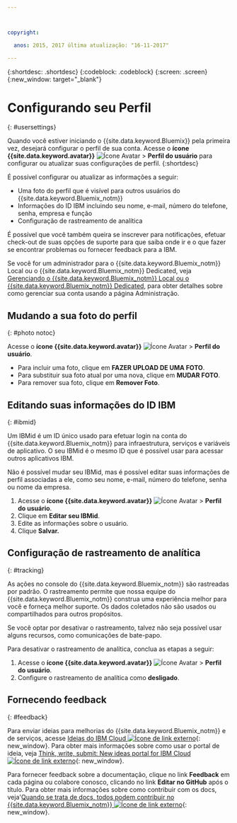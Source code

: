 ```yaml
---



copyright:

  anos: 2015, 2017 última atualização: "16-11-2017"

---
```


{:shortdesc: .shortdesc}
{:codeblock: .codeblock}
{:screen: .screen}
{:new_window: target="_blank"}

# Configurando seu Perfil
{: #usersettings}

Quando você estiver iniciando o {{site.data.keyword.Bluemix}} pela primeira vez, desejará configurar o perfil de sua conta. Acesse o **ícone {{site.data.keyword.avatar}}** ![Ícone Avatar](../icons/i-avatar-icon.svg) &gt; **Perfil do usuário** para configurar ou atualizar suas configurações de perfil.
{:shortdesc}

É possível configurar ou atualizar as informações a seguir:

 * Uma foto do perfil que é visível para outros usuários do {{site.data.keyword.Bluemix_notm}}
 * Informações do ID IBM incluindo seu nome, e-mail, número do telefone, senha, empresa e função
 * Configuração de rastreamento de analítica

É possível que você também queira se inscrever para notificações, efetuar check-out de suas opções de suporte para que saiba onde ir e o que fazer se encontrar problemas ou fornecer feedback para a IBM.

Se você for um administrador para o {{site.data.keyword.Bluemix_notm}} Local ou o {{site.data.keyword.Bluemix_notm}} Dedicated, veja [Gerenciando o {{site.data.keyword.Bluemix_notm}} Local ou o {{site.data.keyword.Bluemix_notm}} Dedicated](/docs/admin/index.html#mng), para obter detalhes sobre como gerenciar sua conta usando a página Administração.

## Mudando a sua foto do perfil
{: #photo notoc}

Acesse o **ícone {{site.data.keyword.avatar}}** ![Ícone Avatar](../icons/i-avatar-icon.svg) &gt; **Perfil do usuário**.

  * Para incluir uma foto, clique em **FAZER UPLOAD DE UMA FOTO**.
  * Para substituir sua foto atual por uma nova, clique em **MUDAR FOTO**.
  * Para remover sua foto, clique em **Remover Foto**.

## Editando suas informações do ID IBM
{: #ibmid}

Um IBMid é um ID único usado para efetuar login na conta do {{site.data.keyword.Bluemix_notm}} para infraestrutura, serviços e variáveis de aplicativo. O seu IBMid é o mesmo ID que é possível usar para acessar outros aplicativos IBM.

Não é possível mudar seu IBMid, mas é possível editar suas informações de perfil associadas a ele, como seu nome, e-mail, número do telefone, senha ou nome da empresa.

1. Acesse o **ícone {{site.data.keyword.avatar}}** ![Ícone Avatar](../icons/i-avatar-icon.svg) &gt; **Perfil do usuário**.
2. Clique em **Editar seu IBMid**.
3. Edite as informações sobre o usuário.
4. Clique **Salvar.**

## Configuração de rastreamento de analítica
{: #tracking}

As ações no console do {{site.data.keyword.Bluemix_notm}} são rastreadas por padrão. O rastreamento permite que nossa equipe do {{site.data.keyword.Bluemix_notm}} construa uma experiência melhor para você e forneça melhor suporte. Os dados coletados não são usados ou compartilhados para outros propósitos.

Se você optar por desativar o rastreamento, talvez não seja possível usar alguns recursos, como comunicações de bate-papo.

Para desativar o rastreamento de analítica, conclua as etapas a seguir:

1. Acesse o **ícone {{site.data.keyword.avatar}}** ![Ícone Avatar](../icons/i-avatar-icon.svg) &gt; **Perfil do usuário**.
2. Configure o rastreamento de analítica como **desligado**.

## Fornecendo feedback
{: #feedback}

Para enviar ideias para melhorias do {{site.data.keyword.Bluemix_notm}} e de serviços, acesse [Ideias do IBM Cloud ![Ícone de link externo](../icons/launch-glyph.svg)](https://ibmcloud.ideas.aha.io){: new_window}. Para obter mais informações sobre como usar o portal de ideia, veja [Think, write, submit: New ideas portal for IBM Cloud ![Ícone de link externo](../icons/launch-glyph.svg)](https://developer.ibm.com/bluemix/2016/10/05/think-write-submit/){: new_window}.

Para fornecer feedback sobre a documentação, clique no link **Feedback** em cada página ou colabore conosco, clicando no link **Editar no GitHub** após o título. Para obter mais informações sobre como contribuir com os docs, veja'[Quando se trata de docs, todos podem contribuir no {{site.data.keyword.Bluemix_notm}} ![Ícone de link externo](../icons/launch-glyph.svg)](https://developer.ibm.com/bluemix/2016/01/13/bluemix-docs-now-open-source-on-github/){: new_window}.
